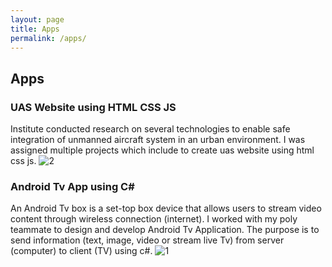 ```yaml
---
layout: page
title: Apps
permalink: /apps/
---
```

## Apps

### UAS Website using HTML CSS JS
Institute conducted research on several technologies to enable safe integration of unmanned aircraft system in an urban environment. I was assigned multiple projects which include to create uas website using html css js.
![2](https://github.com/cshiyun/cshiyun.github.io/assets/48885389/ec2f04ed-d21c-4e93-a70a-7aedad8921ac)
<br />

### Android Tv App using C#
An Android Tv box is a set-top box device that allows users to stream video content through wireless connection (internet). I worked with my poly teammate to design and develop Android Tv Application. The purpose is to send information (text, image, video or stream live Tv) from server (computer) to client (TV) using c#.
![1](https://github.com/cshiyun/cshiyun.github.io/assets/48885389/6de24063-e4a3-4e9f-beae-adf61d578a29)
<br />
